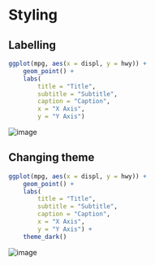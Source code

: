 # Styling
## Labelling
```r
ggplot(mpg, aes(x = displ, y = hwy)) +
    geom_point() + 
    labs(
        title = "Title", 
        subtitle = "Subtitle",
        caption = "Caption",
        x = "X Axis",
        y = "Y Axis")
```
![image](https://user-images.githubusercontent.com/60386381/125895774-6c96b8ae-eb51-468d-9255-f96f27d723bd.png)

## Changing theme
```r
ggplot(mpg, aes(x = displ, y = hwy)) +
    geom_point() + 
    labs(
        title = "Title", 
        subtitle = "Subtitle",
        caption = "Caption",
        x = "X Axis",
        y = "Y Axis") +
    theme_dark()
```
![image](https://user-images.githubusercontent.com/60386381/125897328-e99bbe11-415e-477d-b059-e45003895bfd.png)
